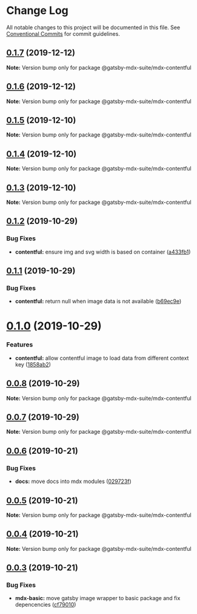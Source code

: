 # Change Log

All notable changes to this project will be documented in this file.
See [Conventional Commits](https://conventionalcommits.org) for commit guidelines.

## [0.1.7](https://github.com/axe312ger/gatsby-mdx-suite/compare/@gatsby-mdx-suite/mdx-contentful@0.1.6...@gatsby-mdx-suite/mdx-contentful@0.1.7) (2019-12-12)

**Note:** Version bump only for package @gatsby-mdx-suite/mdx-contentful





## [0.1.6](https://github.com/axe312ger/gatsby-mdx-suite/compare/@gatsby-mdx-suite/mdx-contentful@0.1.5...@gatsby-mdx-suite/mdx-contentful@0.1.6) (2019-12-12)

**Note:** Version bump only for package @gatsby-mdx-suite/mdx-contentful





## [0.1.5](https://github.com/axe312ger/gatsby-mdx-suite/compare/@gatsby-mdx-suite/mdx-contentful@0.1.4...@gatsby-mdx-suite/mdx-contentful@0.1.5) (2019-12-10)

**Note:** Version bump only for package @gatsby-mdx-suite/mdx-contentful





## [0.1.4](https://github.com/axe312ger/gatsby-mdx-suite/compare/@gatsby-mdx-suite/mdx-contentful@0.1.3...@gatsby-mdx-suite/mdx-contentful@0.1.4) (2019-12-10)

**Note:** Version bump only for package @gatsby-mdx-suite/mdx-contentful





## [0.1.3](https://github.com/axe312ger/gatsby-mdx-suite/compare/@gatsby-mdx-suite/mdx-contentful@0.1.2...@gatsby-mdx-suite/mdx-contentful@0.1.3) (2019-12-10)

**Note:** Version bump only for package @gatsby-mdx-suite/mdx-contentful





## [0.1.2](https://github.com/axe312ger/gatsby-mdx-suite/compare/@gatsby-mdx-suite/mdx-contentful@0.1.1...@gatsby-mdx-suite/mdx-contentful@0.1.2) (2019-10-29)


### Bug Fixes

* **contentful:** ensure img and svg width is based on container ([a433fb1](https://github.com/axe312ger/gatsby-mdx-suite/commit/a433fb1f5beb33f9dc523b9c09ce748656961dee))





## [0.1.1](https://github.com/axe312ger/gatsby-mdx-suite/compare/@gatsby-mdx-suite/mdx-contentful@0.1.0...@gatsby-mdx-suite/mdx-contentful@0.1.1) (2019-10-29)


### Bug Fixes

* **contentful:** return null when image data is not available ([b69ec9e](https://github.com/axe312ger/gatsby-mdx-suite/commit/b69ec9e7e881cfa21915469da6e93aa78c9de5ad))





# [0.1.0](https://github.com/axe312ger/gatsby-mdx-suite/compare/@gatsby-mdx-suite/mdx-contentful@0.0.8...@gatsby-mdx-suite/mdx-contentful@0.1.0) (2019-10-29)


### Features

* **contentful:** allow contentful image to load data from different context key ([1858ab2](https://github.com/axe312ger/gatsby-mdx-suite/commit/1858ab25a0df35d523587bbd61ee13d9cbafd02c))





## [0.0.8](https://github.com/axe312ger/gatsby-mdx-suite/compare/@gatsby-mdx-suite/mdx-contentful@0.0.7...@gatsby-mdx-suite/mdx-contentful@0.0.8) (2019-10-29)

**Note:** Version bump only for package @gatsby-mdx-suite/mdx-contentful





## [0.0.7](https://github.com/axe312ger/gatsby-mdx-suite/compare/@gatsby-mdx-suite/mdx-contentful@0.0.6...@gatsby-mdx-suite/mdx-contentful@0.0.7) (2019-10-29)

**Note:** Version bump only for package @gatsby-mdx-suite/mdx-contentful





## [0.0.6](https://github.com/axe312ger/gatsby-mdx-suite/compare/@gatsby-mdx-suite/mdx-contentful@0.0.5...@gatsby-mdx-suite/mdx-contentful@0.0.6) (2019-10-21)


### Bug Fixes

* **docs:** move docs into mdx modules ([029723f](https://github.com/axe312ger/gatsby-mdx-suite/commit/029723fbe0a1630b91ac480e419e1479459ad472))





## [0.0.5](https://github.com/axe312ger/gatsby-mdx-suite/compare/@gatsby-mdx-suite/mdx-contentful@0.0.4...@gatsby-mdx-suite/mdx-contentful@0.0.5) (2019-10-21)

**Note:** Version bump only for package @gatsby-mdx-suite/mdx-contentful





## [0.0.4](https://github.com/axe312ger/gatsby-mdx-suite/compare/@gatsby-mdx-suite/mdx-contentful@0.0.3...@gatsby-mdx-suite/mdx-contentful@0.0.4) (2019-10-21)

**Note:** Version bump only for package @gatsby-mdx-suite/mdx-contentful





## [0.0.3](https://github.com/axe312ger/gatsby-mdx-suite/compare/@gatsby-mdx-suite/mdx-contentful@0.0.2...@gatsby-mdx-suite/mdx-contentful@0.0.3) (2019-10-21)


### Bug Fixes

* **mdx-basic:** move gatsby image wrapper to basic package and fix depencencies ([cf79010](https://github.com/axe312ger/gatsby-mdx-suite/commit/cf790102c84d4ddbeb4180eec85504030b7b5ecd))
